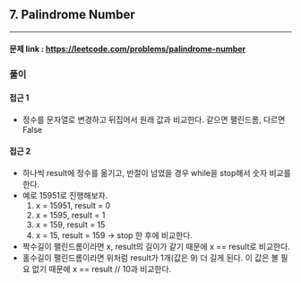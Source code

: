 ## 7. Palindrome Number

---

#### 문제 link : https://leetcode.com/problems/palindrome-number
### 풀이

#### 접근 1
- 정수를 문자열로 변경하고 뒤집어서 원래 값과 비교한다. 같으면 팰린드롬, 다르면 False

#### 접근 2
- 하나씩 result에 정수를 옮기고, 반절이 넘었을 경우 while을 stop해서 숫자 비교를 한다.
- 예로 15951로 진행해보자.
  1. x = 15951, result = 0
  2. x = 1595, result = 1
  3. x = 159, result = 15
  4. x = 15, result = 159 -> stop 한 후에 비교한다.
- 짝수길이 팰린드롬이라면 x, result의 길이가 같기 때문에 x == result로 비교한다.
- 홀수길이 팰린드롬이라면 위처럼 result가 1개(값은 9) 더 길게 된다. 이 값은 볼 필요 없기 때문에 x == result // 10과 비교한다.



